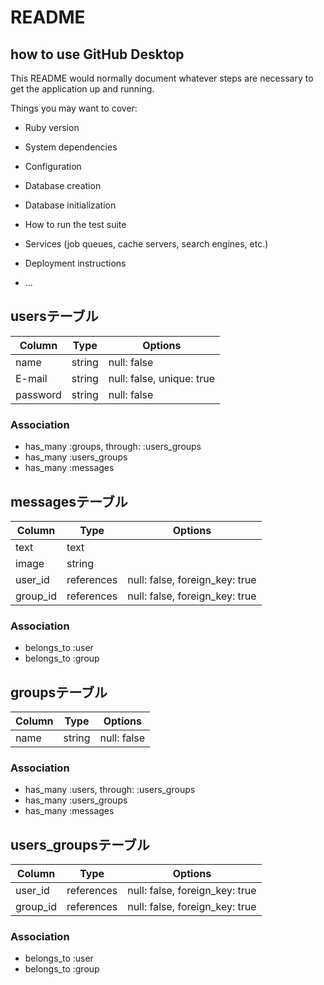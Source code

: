 # README
## how to use GitHub Desktop

This README would normally document whatever steps are necessary to get the
application up and running.

Things you may want to cover:

* Ruby version

* System dependencies

* Configuration

* Database creation

* Database initialization

* How to run the test suite

* Services (job queues, cache servers, search engines, etc.)

* Deployment instructions

* ...

## usersテーブル

|Column|Type|Options|
|------|----|-------|
|name|string|null: false|
|E-mail|string|null: false, unique: true|
|password|string|null: false|

### Association
- has_many :groups, through: :users_groups
- has_many :users_groups
- has_many :messages


## messagesテーブル

|Column|Type|Options|
|------|----|-------|
|text|text||
|image|string||
|user_id|references |null: false, foreign_key: true|
|group_id|references |null: false, foreign_key: true|

### Association
- belongs_to :user
- belongs_to :group

## groupsテーブル

|Column|Type|Options|
|------|----|-------|
|name|string|null: false|

### Association
- has_many :users, through: :users_groups
- has_many :users_groups
- has_many :messages

## users_groupsテーブル

|Column|Type|Options|
|------|----|-------|
|user_id|references |null: false, foreign_key: true|
|group_id|references |null: false, foreign_key: true|


### Association
- belongs_to :user
- belongs_to :group